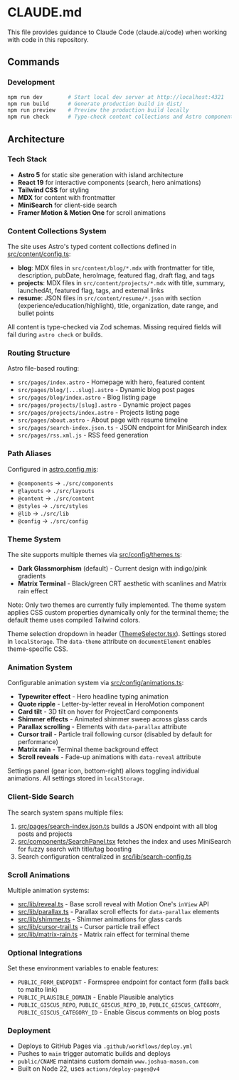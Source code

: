 # CLAUDE.md

This file provides guidance to Claude Code (claude.ai/code) when working with code in this repository.

## Commands

### Development
```bash
npm run dev        # Start local dev server at http://localhost:4321
npm run build      # Generate production build in dist/
npm run preview    # Preview the production build locally
npm run check      # Type-check content collections and Astro components
```

## Architecture

### Tech Stack
- **Astro 5** for static site generation with island architecture
- **React 19** for interactive components (search, hero animations)
- **Tailwind CSS** for styling
- **MDX** for content with frontmatter
- **MiniSearch** for client-side search
- **Framer Motion & Motion One** for scroll animations

### Content Collections System
The site uses Astro's typed content collections defined in [src/content/config.ts](src/content/config.ts):

- **blog**: MDX files in `src/content/blog/*.mdx` with frontmatter for title, description, pubDate, heroImage, featured flag, draft flag, and tags
- **projects**: MDX files in `src/content/projects/*.mdx` with title, summary, launchedAt, featured flag, tags, and external links
- **resume**: JSON files in `src/content/resume/*.json` with section (experience/education/highlight), title, organization, date range, and bullet points

All content is type-checked via Zod schemas. Missing required fields will fail during `astro check` or builds.

### Routing Structure
Astro file-based routing:
- `src/pages/index.astro` - Homepage with hero, featured content
- `src/pages/blog/[...slug].astro` - Dynamic blog post pages
- `src/pages/blog/index.astro` - Blog listing page
- `src/pages/projects/[slug].astro` - Dynamic project pages
- `src/pages/projects/index.astro` - Projects listing page
- `src/pages/about.astro` - About page with resume timeline
- `src/pages/search-index.json.ts` - JSON endpoint for MiniSearch index
- `src/pages/rss.xml.js` - RSS feed generation

### Path Aliases
Configured in [astro.config.mjs](astro.config.mjs):
- `@components` → `./src/components`
- `@layouts` → `./src/layouts`
- `@content` → `./src/content`
- `@styles` → `./src/styles`
- `@lib` → `./src/lib`
- `@config` → `./src/config`

### Theme System
The site supports multiple themes via [src/config/themes.ts](src/config/themes.ts):
- **Dark Glassmorphism** (default) - Current design with indigo/pink gradients
- **Matrix Terminal** - Black/green CRT aesthetic with scanlines and Matrix rain effect

Note: Only two themes are currently fully implemented. The theme system applies CSS custom properties dynamically only for the terminal theme; the default theme uses compiled Tailwind colors.

Theme selection dropdown in header ([ThemeSelector.tsx](src/components/ThemeSelector.tsx)). Settings stored in `localStorage`. The `data-theme` attribute on `documentElement` enables theme-specific CSS.

### Animation System
Configurable animation system via [src/config/animations.ts](src/config/animations.ts):
- **Typewriter effect** - Hero headline typing animation
- **Quote ripple** - Letter-by-letter reveal in HeroMotion component
- **Card tilt** - 3D tilt on hover for ProjectCard components
- **Shimmer effects** - Animated shimmer sweep across glass cards
- **Parallax scrolling** - Elements with `data-parallax` attribute
- **Cursor trail** - Particle trail following cursor (disabled by default for performance)
- **Matrix rain** - Terminal theme background effect
- **Scroll reveals** - Fade-up animations with `data-reveal` attribute

Settings panel (gear icon, bottom-right) allows toggling individual animations. All settings stored in `localStorage`.

### Client-Side Search
The search system spans multiple files:
1. [src/pages/search-index.json.ts](src/pages/search-index.json.ts) builds a JSON endpoint with all blog posts and projects
2. [src/components/SearchPanel.tsx](src/components/SearchPanel.tsx) fetches the index and uses MiniSearch for fuzzy search with title/tag boosting
3. Search configuration centralized in [src/lib/search-config.ts](src/lib/search-config.ts)

### Scroll Animations
Multiple animation systems:
- [src/lib/reveal.ts](src/lib/reveal.ts) - Base scroll reveal with Motion One's `inView` API
- [src/lib/parallax.ts](src/lib/parallax.ts) - Parallax scroll effects for `data-parallax` elements
- [src/lib/shimmer.ts](src/lib/shimmer.ts) - Shimmer animations for glass cards
- [src/lib/cursor-trail.ts](src/lib/cursor-trail.ts) - Cursor particle trail effect
- [src/lib/matrix-rain.ts](src/lib/matrix-rain.ts) - Matrix rain effect for terminal theme

### Optional Integrations
Set these environment variables to enable features:
- `PUBLIC_FORM_ENDPOINT` - Formspree endpoint for contact form (falls back to mailto link)
- `PUBLIC_PLAUSIBLE_DOMAIN` - Enable Plausible analytics
- `PUBLIC_GISCUS_REPO`, `PUBLIC_GISCUS_REPO_ID`, `PUBLIC_GISCUS_CATEGORY`, `PUBLIC_GISCUS_CATEGORY_ID` - Enable Giscus comments on blog posts

### Deployment
- Deploys to GitHub Pages via `.github/workflows/deploy.yml`
- Pushes to `main` trigger automatic builds and deploys
- `public/CNAME` maintains custom domain `www.joshua-mason.com`
- Built on Node 22, uses `actions/deploy-pages@v4`
